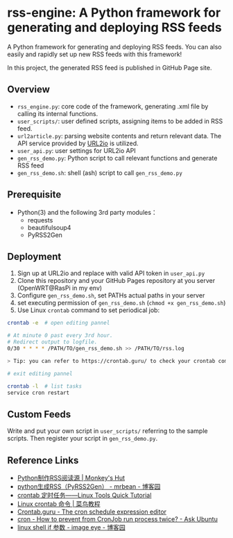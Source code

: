 # rss-engine: A Python framework for generating and deploying RSS feeds

A Python framework for generating and deploying RSS feeds. You can also easily and rapidly set up new RSS feeds with this framework!

In this project, the generated RSS feed is published in GitHub Page site.

## Overview

- `rss_engine.py`: core code of the framework, generating .xml file by calling its internal functions.
- `user_scripts/`: user defined scripts, assigning items to be added in RSS feed.
- `url2article.py`: parsing website contents and return relevant data. The API service provided by [URL2io](http://url2io.applinzi.com/) is utilized.
- `user_api.py`: user settings for URL2io API
- `gen_rss_demo.py`: Python script to call relevant functions and generate RSS feed
- `gen_rss_demo.sh`: shell (ash) script to call `gen_rss_demo.py`

## Prerequisite

- Python(3) and the following 3rd party modules：
  - requests
  - beautifulsoup4
  - PyRSS2Gen

## Deployment

1. Sign up at URL2io and replace with valid API token in `user_api.py` 
2. Clone this repository and your GitHub Pages repository at you server (OpenWRT@RasPi in my env)
3. Configure `gen_rss_demo.sh`, set PATHs actual paths in your server
4. set executing permission of `gen_rss_demo.sh` (`chmod +x gen_rss_demo.sh`)
5. Use Linux `crontab` command to set periodical job:

```bash
crontab -e  # open editing pannel

# At minute 0 past every 3rd hour. 
# Redirect output to logfile.
0/30 * * * * /PATH/TO/gen_rss_demo.sh >> /PATH/TO/rss.log

> Tip: you can refer to https://crontab.guru/ to check your crontab commands.

# exit editing pannel

crontab -l  # list tasks
service cron restart
```

## Custom Feeds

Write and put your own script in `user_scripts/` referring to the sample scripts. Then register your script in `gen_rss_demo.py`.

## Reference Links

- [Python制作RSS阅读源 | Monkey's Hut](https://monkeyhut.top/2019/06/08/Python%E5%88%B6%E4%BD%9CRSS%E9%98%85%E8%AF%BB%E6%BA%90/)
- [python生成RSS（PyRSS2Gen） - mrbean - 博客园](https://www.cnblogs.com/MrLJC/p/3732373.html)
- [crontab 定时任务——Linux Tools Quick Tutorial](https://linuxtools-rst.readthedocs.io/zh_CN/latest/tool/crontab.html)
- [Linux crontab 命令 | 菜鸟教程](https://www.runoob.com/linux/linux-comm-crontab.html)
- [Crontab.guru - The cron schedule expression editor](https://crontab.guru/)
- [cron - How to prevent from CronJob run process twice? - Ask Ubuntu](https://askubuntu.com/questions/915690/how-to-prevent-from-cronjob-run-process-twice)
- [linux shell if 参数 - image eye - 博客园](https://www.cnblogs.com/image-eye/archive/2011/08/20/2147015.html)
